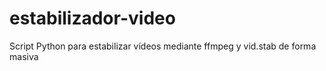 # estabilizador-video
Script Python para estabilizar vídeos mediante ffmpeg y vid.stab de forma masiva
